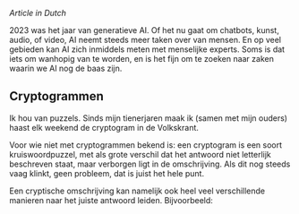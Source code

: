 *Article in Dutch*

2023 was het jaar van generatieve AI. Of het nu gaat om chatbots, kunst, audio, of video, AI neemt steeds meer
taken over van mensen. En op veel gebieden kan AI zich inmiddels meten met menselijke experts.
Soms is dat iets om wanhopig van te worden, en is het fijn om te zoeken naar zaken waarin we AI nog de baas zijn.

## Cryptogrammen

Ik hou van puzzels. Sinds mijn tienerjaren maak ik (samen met mijn ouders) haast elk weekend de
cryptogram in de Volkskrant.

Voor wie niet met cryptogrammen bekend is: een cryptogram is een soort kruiswoordpuzzel, met als grote
verschil dat het antwoord niet letterlijk beschreven staat, maar verborgen ligt in de omschrijving.
Als dit nog steeds vaag klinkt, geen probleem, dat is juist het hele punt.

Een cryptische omschrijving kan namelijk ook heel veel verschillende manieren naar het juiste antwoord leiden.
Bijvoorbeeld: 


